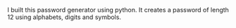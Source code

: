 I built this password generator using python. It creates a password of length 12 using alphabets, digits and symbols.
